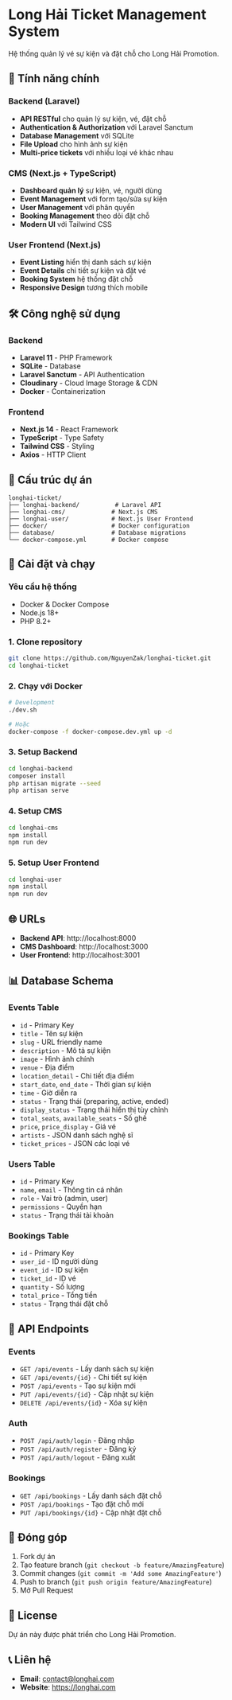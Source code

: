 # Long Hải Ticket Management System

Hệ thống quản lý vé sự kiện và đặt chỗ cho Long Hải Promotion.

## 🚀 Tính năng chính

### Backend (Laravel)
- **API RESTful** cho quản lý sự kiện, vé, đặt chỗ
- **Authentication & Authorization** với Laravel Sanctum
- **Database Management** với SQLite
- **File Upload** cho hình ảnh sự kiện
- **Multi-price tickets** với nhiều loại vé khác nhau

### CMS (Next.js + TypeScript)
- **Dashboard quản lý** sự kiện, vé, người dùng
- **Event Management** với form tạo/sửa sự kiện
- **User Management** với phân quyền
- **Booking Management** theo dõi đặt chỗ
- **Modern UI** với Tailwind CSS

### User Frontend (Next.js)
- **Event Listing** hiển thị danh sách sự kiện
- **Event Details** chi tiết sự kiện và đặt vé
- **Booking System** hệ thống đặt chỗ
- **Responsive Design** tương thích mobile

## 🛠️ Công nghệ sử dụng

### Backend
- **Laravel 11** - PHP Framework
- **SQLite** - Database
- **Laravel Sanctum** - API Authentication
- **Cloudinary** - Cloud Image Storage & CDN
- **Docker** - Containerization

### Frontend
- **Next.js 14** - React Framework
- **TypeScript** - Type Safety
- **Tailwind CSS** - Styling
- **Axios** - HTTP Client

## 📁 Cấu trúc dự án

```
longhai-ticket/
├── longhai-backend/          # Laravel API
├── longhai-cms/             # Next.js CMS
├── longhai-user/            # Next.js User Frontend
├── docker/                  # Docker configuration
├── database/                # Database migrations
└── docker-compose.yml       # Docker compose
```

## 🚀 Cài đặt và chạy

### Yêu cầu hệ thống
- Docker & Docker Compose
- Node.js 18+
- PHP 8.2+

### 1. Clone repository
```bash
git clone https://github.com/NguyenZak/longhai-ticket.git
cd longhai-ticket
```

### 2. Chạy với Docker
```bash
# Development
./dev.sh

# Hoặc
docker-compose -f docker-compose.dev.yml up -d
```

### 3. Setup Backend
```bash
cd longhai-backend
composer install
php artisan migrate --seed
php artisan serve
```

### 4. Setup CMS
```bash
cd longhai-cms
npm install
npm run dev
```

### 5. Setup User Frontend
```bash
cd longhai-user
npm install
npm run dev
```

## 🌐 URLs

- **Backend API**: http://localhost:8000
- **CMS Dashboard**: http://localhost:3000
- **User Frontend**: http://localhost:3001

## 📊 Database Schema

### Events Table
- `id` - Primary Key
- `title` - Tên sự kiện
- `slug` - URL friendly name
- `description` - Mô tả sự kiện
- `image` - Hình ảnh chính
- `venue` - Địa điểm
- `location_detail` - Chi tiết địa điểm
- `start_date`, `end_date` - Thời gian sự kiện
- `time` - Giờ diễn ra
- `status` - Trạng thái (preparing, active, ended)
- `display_status` - Trạng thái hiển thị tùy chỉnh
- `total_seats`, `available_seats` - Số ghế
- `price`, `price_display` - Giá vé
- `artists` - JSON danh sách nghệ sĩ
- `ticket_prices` - JSON các loại vé

### Users Table
- `id` - Primary Key
- `name`, `email` - Thông tin cá nhân
- `role` - Vai trò (admin, user)
- `permissions` - Quyền hạn
- `status` - Trạng thái tài khoản

### Bookings Table
- `id` - Primary Key
- `user_id` - ID người dùng
- `event_id` - ID sự kiện
- `ticket_id` - ID vé
- `quantity` - Số lượng
- `total_price` - Tổng tiền
- `status` - Trạng thái đặt chỗ

## 🔧 API Endpoints

### Events
- `GET /api/events` - Lấy danh sách sự kiện
- `GET /api/events/{id}` - Chi tiết sự kiện
- `POST /api/events` - Tạo sự kiện mới
- `PUT /api/events/{id}` - Cập nhật sự kiện
- `DELETE /api/events/{id}` - Xóa sự kiện

### Auth
- `POST /api/auth/login` - Đăng nhập
- `POST /api/auth/register` - Đăng ký
- `POST /api/auth/logout` - Đăng xuất

### Bookings
- `GET /api/bookings` - Lấy danh sách đặt chỗ
- `POST /api/bookings` - Tạo đặt chỗ mới
- `PUT /api/bookings/{id}` - Cập nhật đặt chỗ

## 👥 Đóng góp

1. Fork dự án
2. Tạo feature branch (`git checkout -b feature/AmazingFeature`)
3. Commit changes (`git commit -m 'Add some AmazingFeature'`)
4. Push to branch (`git push origin feature/AmazingFeature`)
5. Mở Pull Request

## 📝 License

Dự án này được phát triển cho Long Hải Promotion.

## 📞 Liên hệ

- **Email**: contact@longhai.com
- **Website**: https://longhai.com 
